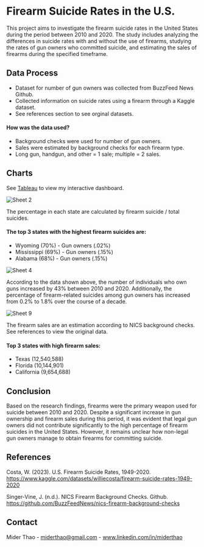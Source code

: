 # Firearm Suicide Rates in the U.S.

This project aims to investigate the firearm suicide rates in the United States during the period between 2010 and 2020. The study includes analyzing the differences in suicide rates with and without the use of firearms, studying the rates of gun owners who committed suicide, and estimating the sales of firearms during the specified timeframe.


## Data Process

- Dataset for number of gun owners was collected from BuzzFeed News Github.
- Collected information on suicide rates using a firearm through a Kaggle dataset. 
- See references section to see orginal datasets. 

#### How was the data used?

- Background checks were used for number of gun owners. 
- Sales were estimated by background checks for each firearm type. 
- Long gun, handgun, and other = 1 sale; multiple = 2 sales. 

## Charts

See [Tableau](https://public.tableau.com/views/FirearmSuicidebyState/Dashboard2?:language=en-US&:display_count=n&:origin=viz_share_link) to view my interactive dashboard. 

![Sheet 2](https://github.com/miderthao/Firearm-Suicide-Rates-in-the-U.S./assets/146670109/5dcda5c4-b929-4bd5-ba87-654e4ad122f3)

The percentage in each state are calculated by firearm suicide / total suicides. 

#### The top 3 states with the highest firearm suicides are:
- Wyoming (70%) - Gun owners (.02%)
- Mississippi (69%) - Gun owners (.15%)
- Alabama (68%) - Gun owners (.15%) 

![Sheet 4](https://github.com/miderthao/Firearm-Suicide-Rates-in-the-U.S./assets/146670109/193b4be9-3f39-40d1-aea2-4ca622eb398f)

According to the data shown above, the number of individuals who own guns increased by 43% between 2010 and 2020. Additionally, the percentage of firearm-related suicides among gun owners has increased from 0.2% to 1.8% over the course of a decade.

![Sheet 9](https://github.com/miderthao/Firearm-Suicide-Rates-in-the-U.S./assets/146670109/53aa460a-0f63-4fec-bfe4-128b8c86563b)

The firearm sales are an estimation according to NICS background checks. See references to view the original data. 

#### Top 3 states with high firearm sales:
- Texas (12,540,588)
- Florida (10,144,901)
- California (9,654,688)

## Conclusion 
Based on the research findings, firearms were the primary weapon used for suicide between 2010 and 2020. Despite a significant increase in gun ownership and firearm sales during this period, it was evident that legal gun owners did not contribute significantly to the high percentage of firearm suicides in the United States. However, it remains unclear how non-legal gun owners manage to obtain firearms for committing suicide.

## References

Costa, W. (2023). U.S. Firearm Suicide Rates, 1949-2020. https://www.kaggle.com/datasets/williecosta/firearm-suicide-rates-1949-2020

Singer-Vine, J. (n.d.). NICS Firearm Background Checks. Github. https://github.com/BuzzFeedNews/nics-firearm-background-checks

## Contact

Mider Thao - miderthao@gmail.com - www.linkedin.com/in/miderthao

